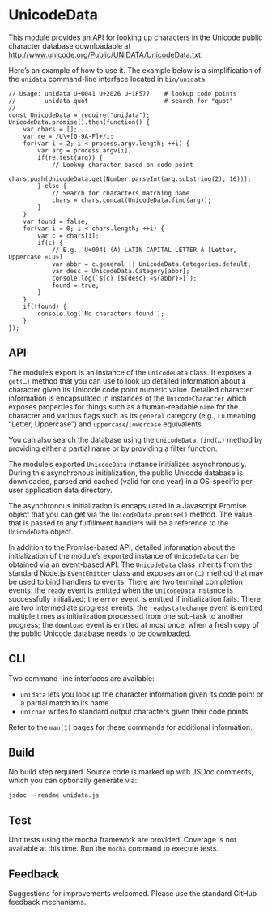 # UnicodeData

This module provides an API for looking up characters in the Unicode public character
database downloadable at http://www.unicode.org/Public/UNIDATA/UnicodeData.txt.

Here’s an example of how to use it. The example below is a simplification of the `unidata`
command-line interface located in `bin/unidata`.

```
// Usage: unidata U+0041 U+2026 U+1F577    # lookup code points
//        unidata quot                     # search for "quot"
//
const UnicodeData = require('unidata');
UnicodeData.promise().then(function() {
	var chars = [];
	var re = /U\+[0-9A-F]+/i;
	for(var i = 2; i < process.argv.length; ++i) {
		var arg = process.argv[i];
		if(re.test(arg)) {
			// Lookup character based on code point
			chars.push(UnicodeData.get(Number.parseInt(arg.substring(2), 16)));
		} else {
			// Search for characters matching name
			chars = chars.concat(UnicodeData.find(arg));
		}
	}
	var found = false;
	for(var i = 0; i < chars.length; ++i) {
		var c = chars[i];
		if(c) {
			// E.g., U+0041 (A) LATIN CAPITAL LETTER A [Letter, Uppercase «Lu»]
			var abbr = c.general || UnicodeData.Categories.default;
			var desc = UnicodeData.Category[abbr];
			console.log(`${c} [${desc} «${abbr}»]`);
			found = true;
		}
	}
	if(!found) {
		console.log('No characters found');
	}
});
```

## API

The module’s export is an instance of the `UnicodeData` class. It exposes a `get(…)` method that you
can use to look up detailed information about a character given its Unicode code point numeric
value. Detailed character information is encapsulated in instances of the `UnicodeCharacter` which
exposes properties for things such as a human-readable `name` for the character and various flags
such as its `general` category (e.g., `Lu` meaning “Letter, Uppercase”) and `uppercase`/`lowercase`
equivalents.

You can also search the database using the `UnicodeData.find(…)` method by providing either a
partial name or by providing a filter function.

The module’s exported `UnicodeData` instance initializes asynchronously.  During this asynchronous
initialization, the public Unicode database is downloaded, parsed and cached (valid for one year) in
a OS-specific per-user application data directory.

The asynchronous initialization is encapsulated in a Javascript Promise object that you can get via
the `UnicodeData.promise()` method. The value that is passed to any fulfillment handlers will be a
reference to the `UnicodeData` object.

In addition to the Promise-based API, detailed information about the initialization of the module’s
exported instance of `UnicodeData` can be obtained via an event-based API. The `UnicodeData` class
inherits from the standard Node.js `EventEmitter` class and exposes an `on(…)` method that may be
used to bind handlers to events.  There are two terminal completion events: the `ready` event is
emitted when the `UnicodeData` instance is successfully initialized; the `error` event is emitted if
initialization fails. There are two intermediate progress events: the `readystatechange` event is
emitted multiple times as initialization processed from one sub-task to another progress; the
`download` event is emitted at most once, when a fresh copy of the public Unicode database needs to
be downloaded.

## CLI

Two command-line interfaces are available:

*	`unidata` lets you look up the character information given its code point or a partial match to
	its name.
*	`unichar` writes to standard output characters given their code points.

Refer to the `man(1)` pages for these commands for additional information.

## Build

No build step required. Source code is marked up with JSDoc comments, which you can optionally
generate via:

```
jsdoc --readme unidata.js
```

## Test

Unit tests using the mocha framework are provided. Coverage is not available at this time.
Run the `mocha` command to execute tests.

## Feedback

Suggestions for improvements welcomed. Please use the standard GitHub feedback mechanisms.
